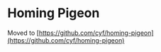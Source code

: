 # Homing Pigeon

Moved to [https://github.com/cyf/homing-pigeon](https://github.com/cyf/homing-pigeon)
